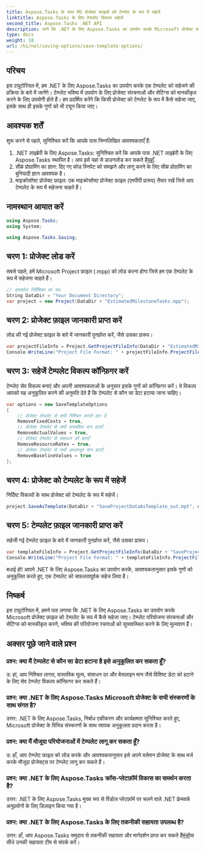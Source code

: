 ```yaml
---
title: Aspose.Tasks के साथ MS प्रोजेक्ट फ़ाइलों को टेम्प्लेट के रूप में सहेजें
linktitle: Aspose.Tasks के लिए टेम्पलेट विकल्प सहेजें
second_title: Aspose.Tasks .NET API
description: जानें कि .NET के लिए Aspose.Tasks का उपयोग करके Microsoft प्रोजेक्ट फ़ाइलों को टेम्पलेट के रूप में कैसे सहेजा जाए। सुव्यवस्थित परियोजना प्रबंधन के लिए टेम्पलेट सेटिंग्स अनुकूलित करें।
type: docs
weight: 18
url: /hi/net/saving-options/save-template-options/
---
```

## परिचय
इस ट्यूटोरियल में, हम .NET के लिए Aspose.Tasks का उपयोग करके एक टेम्पलेट को सहेजने की प्रक्रिया के बारे में जानेंगे। टेम्प्लेट भविष्य में उपयोग के लिए प्रोजेक्ट संरचनाओं और सेटिंग्स को मानकीकृत करने के लिए उपयोगी होते हैं। हम प्रदर्शित करेंगे कि किसी प्रोजेक्ट को टेम्प्लेट के रूप में कैसे सहेजा जाए, इसके साथ ही इसके गुणों को भी ट्यून किया जाए।
## आवश्यक शर्तें
शुरू करने से पहले, सुनिश्चित करें कि आपके पास निम्नलिखित आवश्यकताएँ हैं:
1.  .NET लाइब्रेरी के लिए Aspose.Tasks: सुनिश्चित करें कि आपके पास .NET लाइब्रेरी के लिए Aspose.Tasks स्थापित है। आप इसे यहां से डाउनलोड कर सकते हैं[यहाँ](https://releases.aspose.com/tasks/net/).
2. सी# प्रोग्रामिंग का ज्ञान: दिए गए कोड स्निपेट को समझने और लागू करने के लिए सी# प्रोग्रामिंग का बुनियादी ज्ञान आवश्यक है।
3. माइक्रोसॉफ्ट प्रोजेक्ट फ़ाइल: एक माइक्रोसॉफ्ट प्रोजेक्ट फ़ाइल (एमपीपी प्रारूप) तैयार रखें जिसे आप टेम्पलेट के रूप में सहेजना चाहते हैं।

## नामस्थान आयात करें
```csharp
using Aspose.Tasks;
using System;

using Aspose.Tasks.Saving;
```
## चरण 1: प्रोजेक्ट लोड करें
सबसे पहले, हमें Microsoft Project फ़ाइल (.mpp) को लोड करना होगा जिसे हम एक टेम्पलेट के रूप में सहेजना चाहते हैं।
```csharp
// दस्तावेज़ निर्देशिका का पथ.
String DataDir = "Your Document Directory";
var project = new Project(DataDir + "EstimatedMilestoneTasks.mpp");
```
## चरण 2: प्रोजेक्ट फ़ाइल जानकारी प्राप्त करें
लोड की गई प्रोजेक्ट फ़ाइल के बारे में जानकारी पुनर्प्राप्त करें, जैसे उसका प्रारूप।
```csharp
var projectFileInfo = Project.GetProjectFileInfo(DataDir + "EstimatedMilestoneTasks.mpp");
Console.WriteLine("Project File Format: " + projectFileInfo.ProjectFileFormat);
```
## चरण 3: सहेजें टेम्पलेट विकल्प कॉन्फ़िगर करें
टेम्प्लेट सेव विकल्प बनाएं और अपनी आवश्यकताओं के अनुसार इसके गुणों को कॉन्फ़िगर करें। ये विकल्प आपको यह अनुकूलित करने की अनुमति देते हैं कि टेम्पलेट से कौन सा डेटा हटाया जाना चाहिए।
```csharp
var options = new SaveTemplateOptions
{
	// प्रोजेक्ट टेम्पलेट से सभी निश्चित लागतें हटा दें
	RemoveFixedCosts = true,
	// प्रोजेक्ट टेम्पलेट से सभी वास्तविक मान हटाएँ
	RemoveActualValues = true,
	// प्रोजेक्ट टेम्पलेट से संसाधन दरें हटाएँ
	RemoveResourceRates = true,
	// प्रोजेक्ट टेम्पलेट से सभी आधारभूत मान हटाएँ
	RemoveBaselineValues = true
};
```
## चरण 4: प्रोजेक्ट को टेम्पलेट के रूप में सहेजें
निर्दिष्ट विकल्पों के साथ प्रोजेक्ट को टेम्पलेट के रूप में सहेजें।
```csharp
project.SaveAsTemplate(DataDir + "SaveProjectDataAsTemplate_out.mpt", options);
```
## चरण 5: टेम्पलेट फ़ाइल जानकारी प्राप्त करें
सहेजी गई टेम्प्लेट फ़ाइल के बारे में जानकारी पुनर्प्राप्त करें, जैसे उसका प्रारूप।
```csharp
var templateFileInfo = Project.GetProjectFileInfo(DataDir + "SaveProjectDataAsTemplate_out.mpt");
Console.WriteLine("Project File Format: " + templateFileInfo.ProjectFileFormat);
```
बधाई हो! आपने .NET के लिए Aspose.Tasks का उपयोग करके, आवश्यकतानुसार इसके गुणों को अनुकूलित करते हुए, एक टेम्पलेट को सफलतापूर्वक सहेज लिया है।

## निष्कर्ष
इस ट्यूटोरियल में, हमने पता लगाया कि .NET के लिए Aspose.Tasks का उपयोग करके Microsoft प्रोजेक्ट फ़ाइल को टेम्पलेट के रूप में कैसे सहेजा जाए। टेम्प्लेट परियोजना संरचनाओं और सेटिंग्स को मानकीकृत करने, भविष्य की परियोजना रचनाओं को सुव्यवस्थित करने के लिए मूल्यवान हैं।
## अक्सर पूछे जाने वाले प्रश्न
### प्रश्न: क्या मैं टेम्पलेट से कौन सा डेटा हटाना है इसे अनुकूलित कर सकता हूँ?
उ: हां, आप निश्चित लागत, वास्तविक मूल्य, संसाधन दर और बेसलाइन मान जैसे विशिष्ट डेटा को हटाने के लिए सेव टेम्प्लेट विकल्प कॉन्फ़िगर कर सकते हैं।
### प्रश्न: क्या .NET के लिए Aspose.Tasks Microsoft प्रोजेक्ट के सभी संस्करणों के साथ संगत है?
उत्तर: .NET के लिए Aspose.Tasks, निर्बाध एकीकरण और कार्यक्षमता सुनिश्चित करते हुए, Microsoft प्रोजेक्ट के विभिन्न संस्करणों के साथ व्यापक अनुकूलता प्रदान करता है।
### प्रश्न: क्या मैं मौजूदा परियोजनाओं में टेम्पलेट लागू कर सकता हूँ?
उ: हाँ, आप टेम्प्लेट फ़ाइल को लोड करके और आवश्यकतानुसार इसे अपने वर्तमान प्रोजेक्ट के साथ मर्ज करके मौजूदा प्रोजेक्ट्स पर टेम्प्लेट लागू कर सकते हैं।
### प्रश्न: क्या .NET के लिए Aspose.Tasks क्रॉस-प्लेटफ़ॉर्म विकास का समर्थन करता है?
उत्तर: .NET के लिए Aspose.Tasks मुख्य रूप से विंडोज़ प्लेटफ़ॉर्म पर चलने वाले .NET फ़्रेमवर्क अनुप्रयोगों के लिए डिज़ाइन किया गया है।
### प्रश्न: क्या .NET के लिए Aspose.Tasks के लिए तकनीकी सहायता उपलब्ध है?
 उत्तर: हाँ, आप Aspose.Tasks समुदाय से तकनीकी सहायता और मार्गदर्शन प्राप्त कर सकते हैं[मंचों](https://forum.aspose.com/c/tasks/15)या सीधे उनकी सहायता टीम से संपर्क करें।